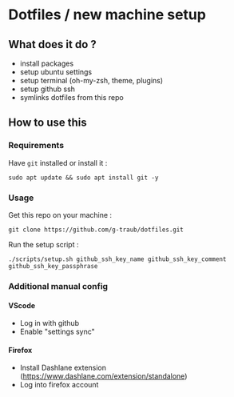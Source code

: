 # Dotfiles / new machine setup

## What does it do ?

- install packages
- setup ubuntu settings
- setup terminal (oh-my-zsh, theme, plugins)
- setup github ssh
- symlinks dotfiles from this repo

## How to use this

### Requirements

Have `git` installed or install it :

```Shell
sudo apt update && sudo apt install git -y
```

### Usage

Get this repo on your machine :

```Shell
git clone https://github.com/g-traub/dotfiles.git
```

Run the setup script :

```Shell
./scripts/setup.sh github_ssh_key_name github_ssh_key_comment github_ssh_key_passphrase
```

### Additional manual config

#### VScode

- Log in with github
- Enable "settings sync"

#### Firefox

- Install Dashlane extension (https://www.dashlane.com/extension/standalone)
- Log into firefox account
